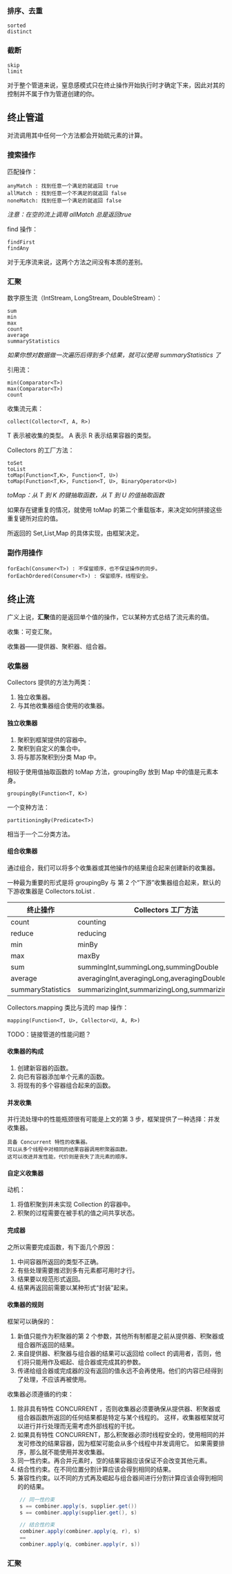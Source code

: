 ### 排序、去重

    sorted
    distinct

### 截断

    skip
    limit
    


对于整个管道来说，窒息感模式只在终止操作开始执行时才确定下来，因此对其的控制并不属于作为管道创建的你。

## 终止管道

对流调用其中任何一个方法都会开始硫元素的计算。

### 搜索操作

匹配操作：

    anyMatch : 找到任意一个满足的就返回 true
    allMatch : 找到任意一个不满足的就返回 false
    noneMatch: 找到任意一个满足的就返回 false

*注意：在空的流上调用 allMatch 总是返回true*

find 操作：

    findFirst
    findAny  

对于无序流来说，这两个方法之间没有本质的差别。

### 汇聚

数字原生流（IntStream, LongStream, DoubleStream）：

    sum
    min
    max
    count
    average
    summaryStatistics
    
*如果你想对数据做一次遍历后得到多个结果，就可以使用 summaryStatistics 了*

引用流：

    min(Comparator<T>)
    max(Comparator<T>)
    count

收集流元素：

    collect(Collector<T, A, R>)

T 表示被收集的类型。
A 表示
R 表示结果容器的类型。

Collectors 的工厂方法：

    toSet
    toList
    toMap(Function<T,K>, Function<T, U>)
    toMap(Function<T,K>, Function<T, U>, BinaryOperator<U>)

*toMap：从 T 到 K 的键抽取函数，从 T 到 U 的值抽取函数*

如果存在键重复的情况，就使用 toMap 的第二个重载版本，来决定如何拼接这些重复键所对应的值。

所返回的 Set,List,Map 的具体实现，由框架决定。

### 副作用操作

    forEach(Consumer<T>) : 不保留顺序，也不保证操作的同步。
    forEachOrdered(Consumer<T>) : 保留顺序，线程安全。
    
    
## 终止流

广义上说，**汇聚**值的是返回单个值的操作，它以某种方式总结了流元素的值。

收集：可变汇聚。

收集器——提供器、聚积器、组合器。


### 收集器 

Collectors 提供的方法为两类：

1. 独立收集器。
2. 与其他收集器组合使用的收集器。

#### 独立收集器

1. 聚积到框架提供的容器中。
2. 聚积到自定义的集合中。
3. 将与那苏聚积到分类 Map 中。

相较于使用值抽取函数的 toMap 方法，groupingBy 放到 Map 中的值是元素本身。 

    groupingBy(Function<T, K>)

一个变种方法：

    partitioningBy(Predicate<T>)

相当于一个二分类方法。

#### 组合收集器

通过组合，我们可以将多个收集器或其他操作的结果组合起来创建新的收集器。

一种最为重要的形式是将 groupingBy 与 第 2 个“下游”收集器组合起来，默认的下游收集器是 Collectors.toList .

| 终止操作   | Collectors 工厂方法 |
| -------- | ---- | 
| count | counting | 
| reduce | reducing | 
| min | minBy | 
| max | maxBy | 
| sum | summingInt,summingLong,summingDouble | 
| average | averagingInt,averagingLong,averagingDouble | 
| summaryStatistics | summarizingInt,summarizingLong,summarizingDouble | 

Collectors.mapping 类比与流的 map 操作：

    mapping(Function<T, U>, Collector<U, A, R>)

TODO：链接管道的性能问题？

#### 收集器的构成

1. 创建新容器的函数。
2. 向已有容器添加单个元素的函数。
3. 将现有的多个容器组合起来的函数。


#### 并发收集

并行流处理中的性能瓶颈很有可能是上文的第 3 步，框架提供了一种选择：并发收集器。

    具备 Concurrent 特性的收集器。
    可以从多个线程中对相同的结果容器调用积聚器函数。
    这可以改进并发性能，代价则是丧失了流元素的顺序。
    
#### 自定义收集器

动机：

1. 将值积聚到并未实现 Collection 的容器中。
2. 积聚的过程需要在被手机的值之间共享状态。


#### 完成器

之所以需要完成函数，有下面几个原因：

1. 中间容器所返回的类型不正确。
2. 有些处理需要推迟到多有元素都可用时才行。
3. 结果要以规范形式返回。
4. 结果再返回前需要以某种形式“封装”起来。

#### 收集器的规则

框架可以确保的：

1. 新值只能作为积聚器的第 2 个参数，其他所有制都是之前从提供器、积聚器或组合器所返回的结果。
2. 来自提供器、积聚器与组合器的结果可以返回给 collect 的调用者，否则，他们将只能用作及崛起、组合器或完成其的参数。
3. 传递给组合器或完成器的没有返回的值永远不会再使用。他们的内容已经得到了处理，不应该再被使用。


收集器必须遵循的约束：

1. 除非具有特性 CONCURRENT ，否则收集器必须要确保从提供器、积聚器或组合器函数所返回的任何结果都是特定与某个线程的。
这样，收集器框架就可以进行并行处理而无需考虑外部线程的干扰。
2. 如果具有特性 CONCURRENT，那么积聚器必须时线程安全的，使用相同的并发可修改的结果容器，因为框架可能会从多个线程中并发调用它。
如果需要排序，那么就不能使用并发收集器。
3. 同一性约束。再合并元素时，空的结果容器应该保证不会改变其他元素。
4. 结合性约束。在不同位置分割计算应该会得到相同的结果。
5. 兼容性约束。以不同的方式再及崛起与组合器间进行分割计算应该会得到相同的的结果。

```java
    // 同一性约束
    s == combiner.apply(s, supplier.get())
    s == combiner.apply(supplier.get(), s)

    // 结合性约束
    combiner.apply(combiner.apply(q, r), s) 
    == 
    combiner.apply(q, combiner.apply(r, s))
```

### 汇聚











